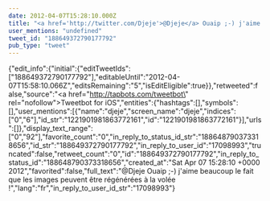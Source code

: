 ```yaml
---
date: 2012-04-07T15:28:10.000Z
title: "<a href='http://twitter.com/Djeje'>@Djeje</a> Ouaip ;-) j'aime beaucoup le fait que les images peuvent être régénérées à la volée !″"
user_mentions: "undefined"
tweet_id: "188649372790177792"
pub_type: "tweet"
---
```

{"edit_info":{"initial":{"editTweetIds":["188649372790177792"],"editableUntil":"2012-04-07T15:58:10.066Z","editsRemaining":"5","isEditEligible":true}},"retweeted":false,"source":"<a href=\"http://tapbots.com/tweetbot\" rel=\"nofollow\">Tweetbot for iOS</a>","entities":{"hashtags":[],"symbols":[],"user_mentions":[{"name":"djeje","screen_name":"djeje","indices":["0","6"],"id_str":"1221901981863772161","id":"1221901981863772161"}],"urls":[]},"display_text_range":["0","92"],"favorite_count":"0","in_reply_to_status_id_str":"188648790373318656","id_str":"188649372790177792","in_reply_to_user_id":"17098993","truncated":false,"retweet_count":"0","id":"188649372790177792","in_reply_to_status_id":"188648790373318656","created_at":"Sat Apr 07 15:28:10 +0000 2012","favorited":false,"full_text":"@Djeje Ouaip ;-) j'aime beaucoup le fait que les images peuvent être régénérées à la volée !","lang":"fr","in_reply_to_user_id_str":"17098993"}
